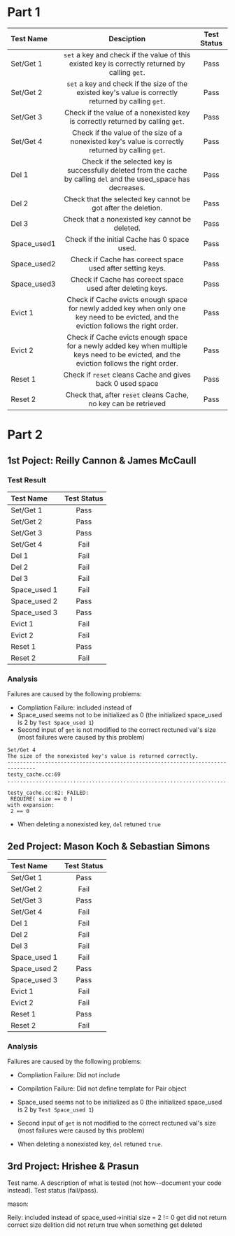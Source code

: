 # Part 1
| Test Name | Desciption | Test Status |
| :--- |:---: | :---: |
| Set/Get 1 | `set` a key and check if the value of this existed key is correctly returned by calling `get`. | Pass |
| Set/Get 2 | `set` a key and check if the size of the existed key's value is correctly returned by calling `get`. | Pass |
| Set/Get 3 | Check if the value of a nonexisted key is correctly returned by calling `get`.  | Pass |
| Set/Get 4 | Check if the value of the size of a nonexisted key's value is correctly returned by calling `get`.  | Pass |
| Del 1 | Check if the selected key is successfully deleted from the cache by calling `del` and the used_space has decreases. | Pass |
| Del 2 | Check that the selected key cannot be got after the deletion. | Pass |
| Del 3 | Check that a nonexisted key cannot be deleted. | Pass |
| Space_used1 | Check if the initial Cache has 0 space used. | Pass |
| Space_used2 | Check if Cache has coreect space used after setting keys. | Pass |
| Space_used3 | Check if Cache has coreect space used after deleting keys. | Pass |
| Evict 1 | Check if Cache evicts enough space for newly added key when only one key need to be evicted, and the eviction follows the right order. |  Pass |
| Evict 2 | Check if Cache evicts enough space for a newly added key when multiple keys need to be evicted, and the eviction follows the right order. |  Pass |
| Reset 1 | Check if `reset` cleans Cache and gives back 0 used space | Pass |
| Reset 2 | Check that, after `reset` cleans Cache, no key can be retrieved | Pass |


# Part 2

## 1st Poject: Reilly Cannon & James McCaull
### Test Result
| Test Name | Test Status |
| :--- |:---: |
| Set/Get 1 | Pass |
| Set/Get 2 | Pass |
| Set/Get 3 | Pass |
| Set/Get 4 | Fail |
| Del 1 | Fail |
| Del 2 | Fail |
| Del 3 | Fail |
| Space_used 1 | Fail |
| Space_used 2 | Pass |
| Space_used 3 | Pass |
| Evict 1 | Fail |
| Evict 2 | Fail |
| Reset 1 | Pass |
| Reset 2 | Fail |

### Analysis
Failures are caused by the following problems:
+ Compliation Failure: included <map> instead of <unordered map>
+ Space_used seems not to be initialized as 0 (the initialized space_used is 2 by `Test Space_used 1`)
+ Second input of `get` is not modified to the correct rectuned val's size (most failures were caused by this problem)
     
 ```
 Set/Get 4
 The size of the nonexisted key's value is returned correctly.
 -------------------------------------------------------------------------------
 testy_cache.cc:69
 ...............................................................................

 testy_cache.cc:82: FAILED:
  REQUIRE( size == 0 )
 with expansion:
  2 == 0
```     
+ When deleting a nonexisted key, `del` retuned `true`

## 2ed Project: Mason Koch & Sebastian Simons

| Test Name | Test Status |
| :--- |:---: |
| Set/Get 1 | Pass |
| Set/Get 2 | Fail |
| Set/Get 3 | Pass |
| Set/Get 4 | Fail |
| Del 1 | Fail |
| Del 2 | Fail |
| Del 3 | Fail |
| Space_used 1 | Fail |
| Space_used 2 | Pass |
| Space_used 3 | Pass |
| Evict 1 | Fail |
| Evict 2 | Fail |
| Reset 1 | Pass |
| Reset 2 | Fail |

### Analysis
Failures are caused by the following problems:
+ Compliation Failure: Did not include <unordered map>
+ Compilation Failure: Did not define template  for Pair object
+ Space_used seems not to be initialized as 0 (the initialized space_used is 2 by `Test Space_used 1`)
+ Second input of `get` is not modified to the correct rectuned val's size (most failures were caused by this problem)
  
+ When deleting a nonexisted key, `del` retuned `true`.
## 3rd Project: Hrishee & Prasun


Test name.
A description of what is tested (not how--document your code instead).
Test status (fail/pass).


mason: 
      
      
Reily: included <map> instead of <unordered map>
        space_used->initial size = 2 != 0
        get did not return correct size
        delition did not return true when something get deleted
  

